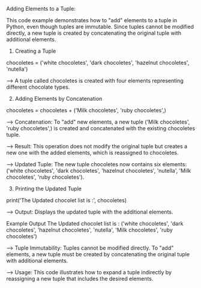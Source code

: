 Adding Elements to a Tuple:

This code example demonstrates how to "add" elements to a tuple in Python, even though tuples are immutable. Since tuples cannot be modified directly, a new tuple is created by concatenating the original tuple with additional elements.

01. Creating a Tuple

chocoletes = ('white chocoletes', 'dark chocoletes', 'hazelnut chocoletes', 'nutella')

--> A tuple called chocoletes is created with four elements representing different chocolate types.

02. Adding Elements by Concatenation

chocoletes = chocoletes + ('Milk chocoletes', 'ruby chocoletes',)

--> Concatenation: To "add" new elements, a new tuple ('Milk chocoletes', 'ruby chocoletes',) is created and concatenated with the existing chocoletes tuple.

--> Result: This operation does not modify the original tuple but creates a new one with the added elements, which is reassigned to chocoletes.

--> Updated Tuple: The new tuple chocoletes now contains six elements: ('white chocoletes', 'dark chocoletes', 'hazelnut chocoletes', 'nutella', 'Milk chocoletes', 'ruby chocoletes').

03. Printing the Updated Tuple

print('The Updated chocolet list is :', chocoletes)

--> Output: Displays the updated tuple with the additional elements.

Example Output
The Updated chocolet list is : ('white chocoletes', 'dark chocoletes', 'hazelnut chocoletes', 'nutella', 'Milk chocoletes', 'ruby chocoletes')


--> Tuple Immutability: Tuples cannot be modified directly. To "add" elements, a new tuple must be created by concatenating the original tuple with additional elements.

--> Usage: This code illustrates how to expand a tuple indirectly by reassigning a new tuple that includes the desired elements.






















